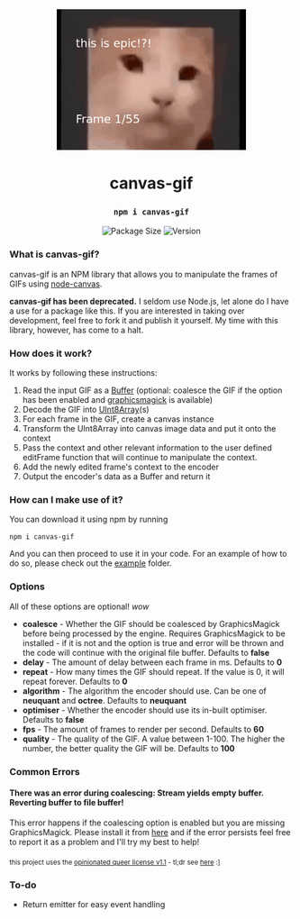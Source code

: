 <div align="center">
    <img src="examples/output1.gif" height="250"><br>
    <h1>canvas-gif</h1>
	<h3><code>npm i canvas-gif</code></h3> 
    <img src="https://img.shields.io/bundlephobia/min/canvas-gif?color=red&label=Package%20Size&logo=npm&style=for-the-badge" alt="Package Size">
    <img src="https://img.shields.io/github/package-json/v/newtykins/canvas-gif?color=grey&logo=github&style=for-the-badge" alt="Version">
</div>

### What is canvas-gif?

canvas-gif is an NPM library that allows you to manipulate the frames of GIFs using [node-canvas](https://github.com/Automattic/node-canvas).

**canvas-gif has been deprecated.**
I seldom use Node.js, let alone do I have a use for a package like this. If you are interested in taking over development, feel free to fork it and publish it yourself. My time with this library, however, has come to a halt.

### How does it work?

It works by following these instructions:

1. Read the input GIF as a [Buffer](https://nodejs.org/api/buffer.html) (optional: coalesce the GIF if the option has been enabled and [graphicsmagick](http://www.graphicsmagick.org) is available)
2. Decode the GIF into [UInt8Array](https://developer.mozilla.org/en-US/docs/Web/JavaScript/Reference/Global_Objects/Uint8Array)(s)
3. For each frame in the GIF, create a canvas instance
4. Transform the UInt8Array into canvas image data and put it onto the context
5. Pass the context and other relevant information to the user defined editFrame function that will continue to manipulate the context.
6. Add the newly edited frame's context to the encoder
7. Output the encoder's data as a Buffer and return it

### How can I make use of it?

You can download it using npm by running

```
npm i canvas-gif
```

And you can then proceed to use it in your code. For an example of how to do so, please check out the [example](example) folder.

### Options

All of these options are optional! _wow_

-   **coalesce** - Whether the GIF should be coalesced by GraphicsMagick before being processed by the engine. Requires GraphicsMagick to be installed - if it is not and the option is true and error will be thrown and the code will continue with the original file buffer. Defaults to **false**
-   **delay** - The amount of delay between each frame in ms. Defaults to **0**
-   **repeat** - How many times the GIF should repeat. If the value is 0, it will repeat forever. Defaults to **0**
-   **algorithm** - The algorithm the encoder should use. Can be one of **neuquant** and **octree**. Defaults to **neuquant**
-   **optimiser** - Whether the encoder should use its in-built optimiser. Defaults to **false**
-   **fps** - The amount of frames to render per second. Defaults to **60**
-   **quality** - The quality of the GIF. A value between 1-100. The higher the number, the better quality the GIF will be. Defaults to **100**

### Common Errors

#### There was an error during coalescing: Stream yields empty buffer. Reverting buffer to file buffer!

This error happens if the coalescing option is enabled but you are missing GraphicsMagick. Please install it from [here](http://www.graphicsmagick.org/download.html) and if the error persists feel free to report it as a problem and I'll try my best to help!

<sub>this project uses the <a href="license.md">opinionated queer license v1.1</a> - tl;dr see <a href="https://oql.avris.it/license.tldr">here</a> :]</sub>

### To-do

-   Return emitter for easy event handling
